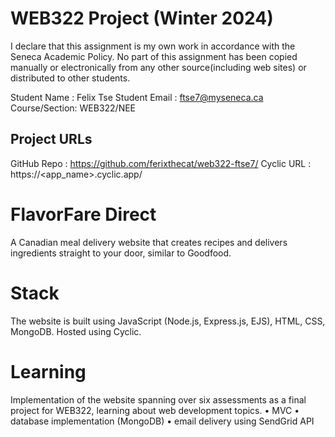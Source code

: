 # WEB322 Project (Winter 2024)
I declare that this assignment is my own work in accordance with the Seneca Academic Policy. No part of this assignment has been copied manually or electronically from any other source(including web sites) or distributed to other students.

Student Name : Felix Tse
Student Email : ftse7@myseneca.ca
Course/Section: WEB322/NEE

## Project URLs
GitHub Repo : https://github.com/ferixthecat/web322-ftse7/
Cyclic URL : https://<app_name>.cyclic.app/

# FlavorFare Direct
A Canadian meal delivery website that creates recipes and delivers ingredients straight to your door, similar to Goodfood.

# Stack
The website is built using JavaScript (Node.js, Express.js, EJS), HTML, CSS, MongoDB. Hosted using Cyclic. 

# Learning
Implementation of the website spanning over six assessments as a final project for WEB322, learning about web development topics. 
• MVC 
• database implementation (MongoDB)
• email delivery using SendGrid API 
